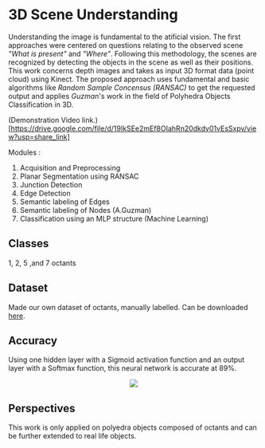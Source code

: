 # 3D Scene Understanding
Understanding the image is fundamental to the atificial vision. The first approaches were centered
on questions relating to the observed scene _"What is present"_ and _"Where"_. Following this methodology,
the scenes are recognized by detecting the objects in the scene as well as their positions.
This work concerns depth images and takes as input 3D format data (point cloud) using Kinect.
The proposed approach uses fundamental and basic algorithms like _Random Sample Concensus (RANSAC)_ to get the requested output and applies _Guzman_'s work in the field of Polyhedra Objects Classification in 3D.

(Demonstration Video link.)[https://drive.google.com/file/d/19IkSEe2mEf8OIahRn20dkdv01vEsSxpv/view?usp=share_link]

Modules : 
1. Acquisition and Preprocessing
2. Planar Segmentation using RANSAC
3. Junction Detection
4. Edge Detection
5. Semantic labeling of Edges
6. Semantic labeling of Nodes (A.Guzman)
7. Classification using an MLP structure (Machine Learning)

## Classes
1, 2, 5 ,and 7 octants

## Dataset
Made our own dataset of octants, manually labelled. Can be downloaded [here](https://drive.google.com/drive/folders/1T7yTTtDLASLWzn-XHshiRxWtCfAXRAYx?usp=sharing).
## Accuracy
Using one hidden layer with a Sigmoid activation function and an output layer with a Softmax function, this neural network is accurate at 89%.

<p align="center">
<img src="https://github.com/Rachelslh/3D_Scene_Understanding/blob/master/nn_results.png" />
</p>

## Perspectives
This work is only applied on polyedra objects composed of octants and can be further extended to real life objects.


